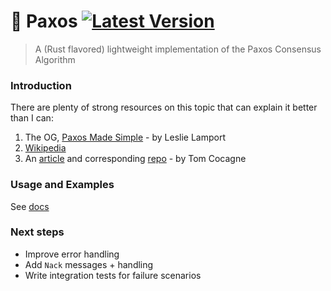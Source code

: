 # :love_letter: Paxos [![Latest Version]][crates.io]

[Latest Version]: https://img.shields.io/crates/v/paxos-rust.svg
[crates.io]: https://crates.io/crates/paxos-rust

> A (Rust flavored) lightweight implementation of the Paxos Consensus Algorithm

### Introduction

There are plenty of strong resources on this topic that can explain it better than I can:

1. The OG, [Paxos Made Simple](https://www.cs.utexas.edu/users/lorenzo/corsi/cs380d/past/03F/notes/paxos-simple.pdf) - by Leslie Lamport
2. [Wikipedia](https://en.wikipedia.org/wiki/Paxos_(computer_science))
3. An [article](https://understandingpaxos.wordpress.com/) and corresponding [repo](https://github.com/cocagne/paxos) - by Tom Cocagne

### Usage and Examples

See [docs](https://docs.rs/paxos-rust/0.1.1/paxos_rust/)

### Next steps

- Improve error handling
- Add `Nack` messages + handling
- Write integration tests for failure scenarios
